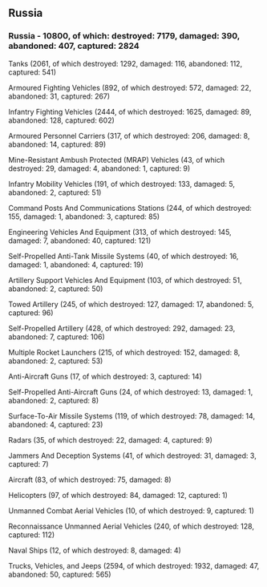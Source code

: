 
 
 ## Russia
 
 ### Russia - 10800, of which: destroyed: 7179, damaged: 390, abandoned: 407, captured: 2824

 

 

 Tanks (2061, of which destroyed: 1292, damaged: 116, abandoned: 112, captured: 541)

 Armoured Fighting Vehicles (892, of which destroyed: 572, damaged: 22, abandoned: 31, captured: 267)

 Infantry Fighting Vehicles (2444, of which destroyed: 1625, damaged: 89, abandoned: 128, captured: 602)

 Armoured Personnel Carriers (317, of which destroyed: 206, damaged: 8, abandoned: 14, captured: 89)

 Mine-Resistant Ambush Protected (MRAP) Vehicles (43, of which destroyed: 29, damaged: 4, abandoned: 1, captured: 9)

 Infantry Mobility Vehicles (191, of which destroyed: 133, damaged: 5, abandoned: 2, captured: 51)

 Command Posts And Communications Stations (244, of which destroyed: 155, damaged: 1, abandoned: 3, captured: 85)

 Engineering Vehicles And Equipment (313, of which destroyed: 145, damaged: 7, abandoned: 40, captured: 121)

 Self-Propelled Anti-Tank Missile Systems (40, of which destroyed: 16, damaged: 1, abandoned: 4, captured: 19)

 Artillery Support Vehicles And Equipment (103, of which destroyed: 51, abandoned: 2, captured: 50)

 Towed Artillery (245, of which destroyed: 127, damaged: 17, abandoned: 5, captured: 96)

 Self-Propelled Artillery (428, of which destroyed: 292, damaged: 23, abandoned: 7, captured: 106)

 Multiple Rocket Launchers (215, of which destroyed: 152, damaged: 8, abandoned: 2, captured: 53)

 Anti-Aircraft Guns (17, of which destroyed: 3, captured: 14)

 Self-Propelled Anti-Aircraft Guns (24, of which destroyed: 13, damaged: 1, abandoned: 2, captured: 8)

 Surface-To-Air Missile Systems (119, of which destroyed: 78, damaged: 14, abandoned: 4, captured: 23)

 Radars (35, of which destroyed: 22, damaged: 4, captured: 9)

 Jammers And Deception Systems (41, of which destroyed: 31, damaged: 3, captured: 7)

 Aircraft (83, of which destroyed: 75, damaged: 8)

 Helicopters (97, of which destroyed: 84, damaged: 12, captured: 1)

 Unmanned Combat Aerial Vehicles (10, of which destroyed: 9, captured: 1)

 Reconnaissance Unmanned Aerial Vehicles (240, of which destroyed: 128, captured: 112)

 Naval Ships (12, of which destroyed: 8, damaged: 4)

 Trucks, Vehicles, and Jeeps (2594, of which destroyed: 1932, damaged: 47, abandoned: 50, captured: 565)

